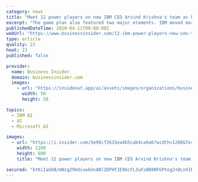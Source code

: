 ```yaml
---
category: news
title: "Meet 12 power players on new IBM CEO Arvind Krishna's team as he navigates the toughest leadership transition in the tech giant's history"
excerpt: "The game plan also featured two major elements. IBM moved more aggressively to tap its vaunted Watson AI technology in rolling out new products and services. Late last year, it bought Red Hat, the open source software powerhouse, for $34 billion. There had been signs that the strategy was working. IBM kicked off 2020 by surprising Wall Street ..."
publishedDateTime: 2020-04-11T00:00:00Z
webUrl: "https://www.businessinsider.com/12-ibm-power-players-new-ceo-tough-transition-2020-4"
type: article
quality: 23
heat: 23
published: false

provider:
  name: Business Insider
  domain: businessinsider.com
  images:
    - url: "https://insideout.app/ai/assets/images/organizations/businessinsider.com-50x50.jpg"
      width: 50
      height: 50

topics:
  - IBM AI
  - AI
  - Microsoft AI

images:
  - url: "https://i.insider.com/5e90cf2615ea4b5cab4ca0a6?width=1200&format=jpeg"
    width: 1200
    height: 600
    title: "Meet 12 power players on new IBM CEO Arvind Krishna's team as he navigates the toughest leadership transition in the tech giant's history"

secured: "btKiIaUkB/mNzgZ9kOivwkUvABlZDPHTJE96cFL3uFxBB8NFGPtog2+DLnXIRNuJ8z/a39zykkGTwA5E5IIwjc0Uwj1URO4hQvu8MW4Et1lxGiG9jpEdI+h1QMu8cvOwrc3boMv63C0vnlTAYj8X0d4FRNGU/UOfbq4Pp3JofRL6WoGLI1LuBI6JF6fmiuQvZhTgv06/R0hjbGMFjl2Lc9BPpuDN5/43ImD92C/GPRG/edsP2qClo2LQ4+nsBBxDR+09U9BbwBU1Cu9wZRlbVsTv7nJLUaCp7fxQfvCWRJ3l4d/WDxHTtfqPtBmSadZkeficWMxgBpIv6qFlSCCm85AL7OJfmYOfV4jP7VYZuC6ZJ3ukFUEw5/nfjB7VmYzVSsp1XW4ByZRZugpWSv+TqeO7EgJ04h1bmzhVT19DCc6VHowbAmIbt6ZW0G74lIOKB/rAB5pWDVLBzfji17UsUp0o9D+X5dP2pJ4Ia4jXbZs=;hJR01XqV0L1tczHkaShJKQ=="
---
```


